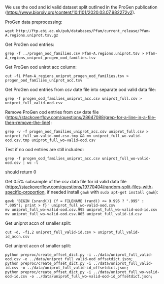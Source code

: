 We use the ood and id valid dataset split outlined in the ProGen publication (https://www.biorxiv.org/content/10.1101/2020.03.07.982272v2).

ProGen data preprocessing:
```
wget http://ftp.ebi.ac.uk/pub/databases/Pfam/current_release/Pfam-A.regions.uniprot.tsv.gz
```

Get ProGen ood entries:
```
grep -f ../progen_ood_families.csv Pfam-A.regions.uniprot.tsv > Pfam-A_regions_uniprot_progen_ood_families.tsv
```

Get ProGen ood unirot acc column:
```
cut -f1 Pfam-A_regions_uniprot_progen_ood_families.tsv > progen_ood_families_uniprot_acc.tsv
```

Get ProGen ood entries from csv date file into separate ood valid data file:
```
grep -f progen_ood_families_uniprot_acc.csv uniprot_full.csv > uniprot_full_valid-ood.csv
```

Remove ProGen ood entries from csv date file (https://stackoverflow.com/questions/28647088/grep-for-a-line-in-a-file-then-remove-the-line):
```
grep -v -f progen_ood_families_uniprot_acc.csv uniprot_full.csv > uniprot_full_wo-valid-ood.csv.tmp && mv uniprot_full_wo-valid-ood.csv.tmp uniprot_full_wo-valid-ood.csv
```

Test if no ood entries are still included:
```
grep -f progen_ood_families_uniprot_acc.csv uniprot_full_wo-valid-ood.csv | wc -l
```
should return 0

Get 0.5% subsample of the csv data file for id valid data file (https://stackoverflow.com/questions/19770404/random-split-files-with-specific-proportion, if needed install `gawk` with `sudo apt-get install gawk`):
```
gawk 'BEGIN {srand()} {f = FILENAME (rand() <= 0.995 ? ".995" : ".005"); print > f}' uniprot_full_wo-valid-ood.csv
mv uniprot_full_wo-valid-ood.csv.995 uniprot_full_wo-valid-ood-id.csv
mv uniprot_full_wo-valid-ood.csv.005 uniprot_full_valid-id.csv
```

Get uniprot accn of smaller split:
```
cut -d, -f1,2 uniprot_full_valid-id.csv > uniprot_full_valid-id_accn.csv
```

Get uniprot accn of smaller split:
```
python preproc/create_offset_dict.py -i ../data/uniprot_full_valid-ood.csv -o ../data/uniprot_full_valid-ood_offsetdict.json;
python preproc/create_offset_dict.py -i ../data/uniprot_full_valid-id.csv -o ../data/uniprot_full_valid-id_offsetdict.json;
python preproc/create_offset_dict.py -i ../data/uniprot_full_wo-valid-ood-id.csv -o ../data/uniprot_full_wo-valid-ood-id_offsetdict.json;
```
